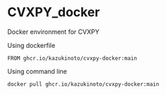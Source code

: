 # CVXPY_docker

Docker environment for CVXPY

Using dockerfile

```
FROM ghcr.io/kazukinoto/cvxpy-docker:main
```

Using command line
```
docker pull ghcr.io/kazukinoto/cvxpy-docker:main
```